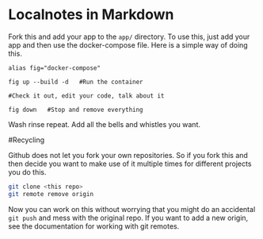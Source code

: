 # Localnotes in Markdown

Fork this and add your app to the `app/` directory. To use this, just add your app and then use the docker-compose file. Here is a simple way of doing this.

```
alias fig="docker-compose"

fig up --build -d   #Run the container

#Check it out, edit your code, talk about it

fig down   #Stop and remove everything
```

Wash rinse repeat. Add all the bells and whistles you want.

#Recycling

Github does not let you fork your own repositories. So if you fork this and then decide you want to make use of it multiple times for different projects you do this.

```bash
git clone <this repo>
git remote remove origin
```

Now you can work on this without worrying that you might do an accidental `git push` and mess with the original repo. If you want to add a new origin, see the documentation for working with git remotes.
